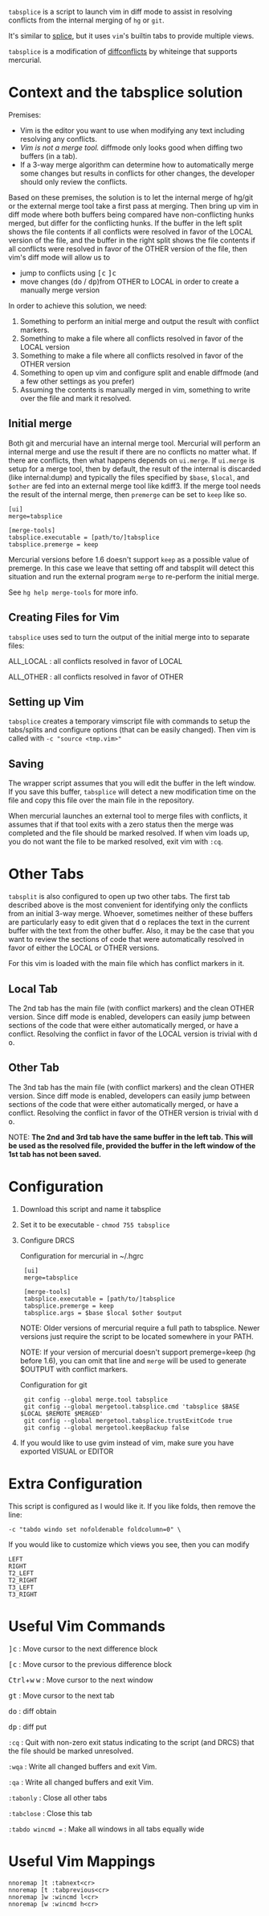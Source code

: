 `tabsplice` is a script to launch vim in diff mode to assist in resolving conflicts from the internal merging of `hg` or `git`.

It's similar to [splice][splice], but it uses `vim`'s builtin tabs to provide multiple views.

`tabsplice` is a modification of [diffconflicts][diffconflicts] by whiteinge that supports mercurial.

[diffconflicts]: https://github.com/whiteinge/dotfiles/blob/master/bin/diffconflicts
[splice]: http://sjl.bitbucket.org/splice.vim/

# Context and the tabsplice solution

Premises:

* Vim is the editor you want to use when modifying any text including resolving any conflicts.
* *Vim is not a merge tool.*  diffmode only looks good when diffing two buffers (in a tab).
* If a 3-way merge algorithm can determine how to automatically merge some changes but results in conflicts for other changes, the developer should only review the conflicts.

Based on these premises, the solution is to let the internal merge of hg/git or the external merge tool take a first pass at merging.  Then bring up vim in diff mode where both buffers being compared have non-conflicting hunks merged, but differ for the conflicting hunks.  If the buffer in the left split shows the file contents if all conflicts were resolved in favor of the LOCAL version of the file, and the buffer in the right split shows the file contents if all conflicts were resolved in favor of the OTHER version of the file, then vim's diff mode will allow us to

* jump to conflicts using <kbd>[</kbd><kbd>c</kbd> <kbd>]</kbd><kbd>c</kbd>
* move changes (<kbd>d</kbd><kbd>o</kbd> / <kbd>d</kbd><kbd>p</kbd>)from OTHER to LOCAL in order to create a manually merge version

In order to achieve this solution, we need:

1. Something to perform an initial merge and output the result with conflict markers.
2. Something to make a file where all conflicts resolved in favor of the LOCAL version
3. Something to make a file where all conflicts resolved in favor of the OTHER version
4. Something to open up vim and configure split and enable diffmode (and a few other settings as you prefer)
5. Assuming the contents is manually merged in vim, something to write over the file and mark it resolved.

## Initial merge

Both git and mercurial have an internal merge tool.  Mercurial will perform an internal merge and use the result if there are no conflicts no matter what.  If there are conflicts, then what happens depends on `ui.merge`.  If `ui.merge` is setup for a merge tool, then by default, the result of the internal is discarded (like internal:dump) and typically the files specified by `$base`, `$local`, and `$other` are fed into an external merge tool like kdiff3.  If the merge tool needs the result of the internal merge, then `premerge` can be set to `keep` like so.

    [ui]
    merge=tabsplice

    [merge-tools]
    tabsplice.executable = [path/to/]tabsplice
    tabsplice.premerge = keep

Mercurial versions before 1.6 doesn't support `keep` as a possible value of premerge.  In this case we leave that setting off and tabsplit will detect this situation and run the external program `merge` to re-perform the initial merge.

See `hg help merge-tools` for more info.

## Creating Files for Vim

`tabsplice` uses sed to turn the output of the initial merge into to separate files:

ALL_LOCAL
: all conflicts resolved in favor of LOCAL

ALL_OTHER
: all conflicts resolved in favor of OTHER

## Setting up Vim

`tabsplice` creates a temporary vimscript file with commands to setup the tabs/splits and configure options (that can be easily changed).  Then vim is called with `-c "source <tmp.vim>"`

## Saving

The wrapper script assumes that you will edit the buffer in the left window.  If you save this buffer, `tabsplice` will detect a new modification time on the file and copy this file over the main file in the repository.

When mercurial launches an external tool to merge files with conflicts, it assumes that if that tool exits with a zero status then the merge was completed and the file should be marked resolved.  If when vim loads up, you do not want the file to be marked resolved, exit vim with `:cq`.


# Other Tabs

`tabsplit` is also configured to open up two other tabs.  The first tab described above is the most convenient for identifying only the conflicts from an initial 3-way merge.  Whoever, sometimes neither of these buffers are particularly easy to edit given that <kbd>d</kbd> <kbd>o</kbd> replaces the text in the current buffer with the text from the other buffer.  Also, it may be the case that you want to review the sections of code that were automatically resolved in favor of either the LOCAL or OTHER versions.

For this vim is loaded with the main file which has conflict markers in it.

## Local Tab

The 2nd tab has the main file (with conflict markers) and the clean OTHER version.  Since diff mode is enabled, developers can easily jump between sections of the code that were either automatically merged, or have a conflict.  Resolving the conflict in favor of the LOCAL version is trivial with <kbd>d</kbd> <kbd>o</kbd>.

## Other Tab

The 3nd tab has the main file (with conflict markers) and the clean OTHER version.  Since diff mode is enabled, developers can easily jump between sections of the code that were either automatically merged, or have a conflict.  Resolving the conflict in favor of the OTHER version is trivial with <kbd>d</kbd> <kbd>o</kbd>.

NOTE: **The 2nd and 3rd tab have the same buffer in the left tab.  This will be used as the resolved file, provided the buffer in the left window of the 1st tab has not been saved.**


# Configuration

1. Download this script and name it tabsplice
2. Set it to be executable - `chmod 755 tabsplice`
3. Configure DRCS

    Configuration for mercurial in ~/.hgrc

        [ui]
        merge=tabsplice

        [merge-tools]
        tabsplice.executable = [path/to/]tabsplice
        tabsplice.premerge = keep
        tabsplice.args = $base $local $other $output

    NOTE: Older versions of mercurial require a full path to tabsplice.
            Newer versions just require the script to be located somewhere in your
            PATH.

    NOTE: If your version of mercurial doesn't support premerge=keep (hg before 1.6),
            you can omit that line and `merge` will be used to generate $OUTPUT
            with conflict markers.

    Configuration for git

        git config --global merge.tool tabsplice
        git config --global mergetool.tabsplice.cmd 'tabsplice $BASE $LOCAL $REMOTE $MERGED'
        git config --global mergetool.tabsplice.trustExitCode true
        git config --global mergetool.keepBackup false

4. If you would like to use gvim instead of vim, make sure you have exported
   VISUAL or EDITOR


# Extra Configuration

This script is configured as I would like it.  If you like folds, then remove the line:

    -c "tabdo windo set nofoldenable foldcolumn=0" \

If you would like to customize which views you see, then you can modify

    LEFT
    RIGHT
    T2_LEFT
    T2_RIGHT
    T3_LEFT
    T3_RIGHT


# Useful Vim Commands

<kbd>]</kbd><kbd>c</kbd>
: Move cursor to the next difference block

<kbd>[</kbd><kbd>c</kbd>
: Move cursor to the previous difference block

<kbd>Ctrl</kbd>+<kbd>w</kbd> <kbd>w</kbd>
: Move cursor to the next window

<kbd>g</kbd><kbd>t</kbd>
: Move cursor to the next tab

<kbd>d</kbd><kbd>o</kbd>
: diff obtain

<kbd>d</kbd><kbd>p</kbd>
: diff put

`:cq`
: Quit with non-zero exit status indicating to the script (and DRCS) that the file should be marked unresolved.

`:wqa`
: Write all changed buffers and exit Vim.

`:qa`
: Write all changed buffers and exit Vim.

`:tabonly`
: Close all other tabs

`:tabclose`
: Close this tab

`:tabdo wincmd =`
: Make all windows in all tabs equally wide



# Useful Vim Mappings

```vim
nnoremap ]t :tabnext<cr>
nnoremap [t :tabprevious<cr>
nnoremap ]w :wincmd l<cr>
nnoremap [w :wincmd h<cr>
```
